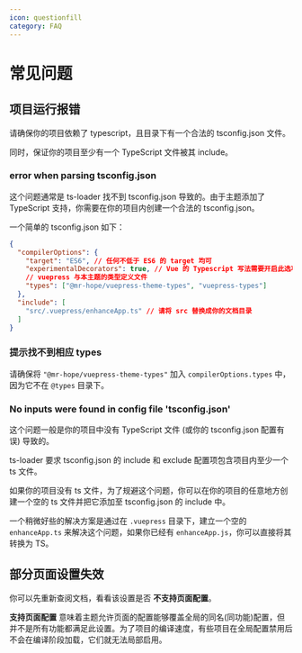 ```yaml
---
icon: questionfill
category: FAQ
---
```


# 常见问题

## 项目运行报错

请确保你的项目依赖了 typescript，且目录下有一个合法的 tsconfig.json 文件。

同时，保证你的项目至少有一个 TypeScript 文件被其 include。

### error when parsing tsconfig.json

这个问题通常是 ts-loader 找不到 tsconfig.json 导致的。由于主题添加了 TypeScript 支持，你需要在你的项目内创建一个合法的 tsconfig.json。

一个简单的 tsconfig.json 如下：

```json
{
  "compilerOptions": {
    "target": "ES6", // 任何不低于 ES6 的 target 均可
    "experimentalDecorators": true, // Vue 的 Typescript 写法需要开启此选项
    // vuepress 与本主题的类型定义文件
    "types": ["@mr-hope/vuepress-theme-types", "vuepress-types"]
  },
  "include": [
    "src/.vuepress/enhanceApp.ts" // 请将 src 替换成你的文档目录
  ]
}
```

### 提示找不到相应 types

请确保将 `"@mr-hope/vuepress-theme-types"` 加入 `compilerOptions.types` 中，因为它不在 `@types` 目录下。

### No inputs were found in config file 'tsconfig.json'

这个问题一般是你的项目中没有 TypeScript 文件 (或你的 tsconfig.json 配置有误) 导致的。

ts-loader 要求 tsconfig.json 的 include 和 exclude 配置项包含项目内至少一个 ts 文件。

如果你的项目没有 ts 文件，为了规避这个问题，你可以在你的项目的任意地方创建一个空的 ts 文件并把它添加至 tsconfig.json 的 include 中。

一个稍微好些的解决方案是通过在 `.vuepress` 目录下，建立一个空的 `enhanceApp.ts` 来解决这个问题，如果你已经有 `enhanceApp.js`，你可以直接将其转换为 TS。

## 部分页面设置失效

你可以先重新查阅文档，看看该设置是否 **不支持页面配置**。

**支持页面配置** 意味着主题允许页面的配置能够覆盖全局的同名(同功能)配置，但并不是所有功能都满足此设置。为了项目的编译速度，有些项目在全局配置禁用后不会在编译阶段加载，它们就无法局部启用。
